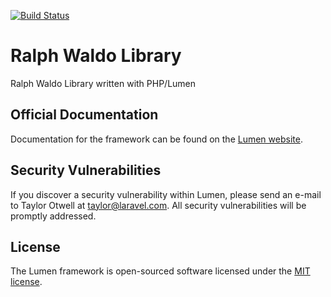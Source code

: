 [![Build Status](https://travis-ci.com/JohnMadakin/RalphWaldo-Library.svg?branch=develop)](https://travis-ci.com/JohnMadakin/RalphWaldo-Library)
# Ralph Waldo Library

Ralph Waldo Library written with PHP/Lumen

## Official Documentation

Documentation for the framework can be found on the [Lumen website](https://lumen.laravel.com/docs).

## Security Vulnerabilities

If you discover a security vulnerability within Lumen, please send an e-mail to Taylor Otwell at taylor@laravel.com. All security vulnerabilities will be promptly addressed.

## License

The Lumen framework is open-sourced software licensed under the [MIT license](https://opensource.org/licenses/MIT).
